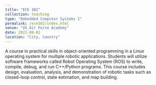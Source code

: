 ```yaml
---
title: "ECE 382"
collection: teaching
type: "Embedded Computer Systems I"
permalink: /ece382/index.html
venue: "US Air Force Academy"
date: 2022-08-02
location: "City, Country"
---
```


A course in practical skills in object-oriented programming in a Linux operating system for multiple robotic applications. Students will utilize software frameworks called Robot Operating System (ROS) to write, compile, debug, and run C++/Python programs.  This course includes design, evaluation, analysis, and demonstration of robotic tasks such as closed-loop control, state estimation, and map building.
